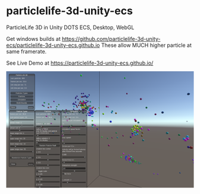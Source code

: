 # particlelife-3d-unity-ecs
ParticleLife 3D in Unity DOTS ECS, Desktop, WebGL

Get windows builds at https://github.com/particlelife-3d-unity-ecs/particlelife-3d-unity-ecs.github.io
These allow MUCH higher particle at same framerate.

See Live Demo at https://particlelife-3d-unity-ecs.github.io/

![](Screenshot.png)
